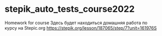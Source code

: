 # stepik_auto_tests_course2022
Homework for course
 Здесь будет находиться домашняя работа по курсу на Stepic.org  https://stepik.org/lesson/187065/step/7?unit=161976S